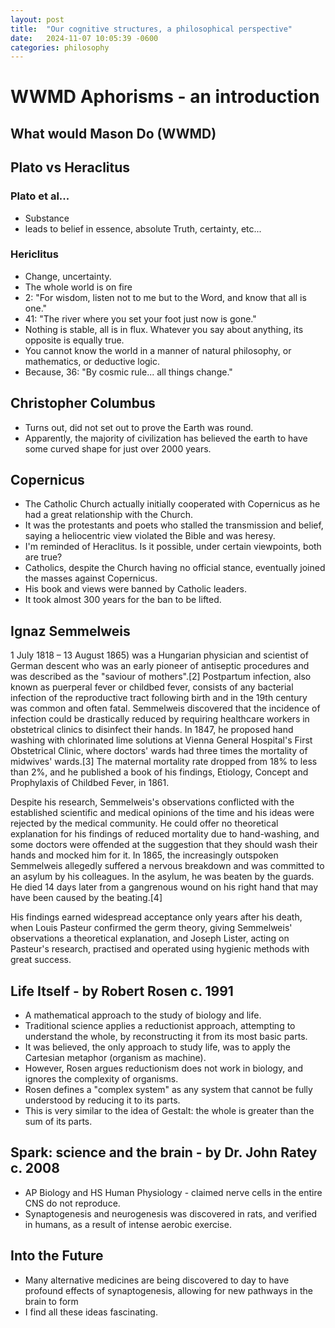 ```yaml
---
layout: post
title:  "Our cognitive structures, a philosophical perspective"
date:   2024-11-07 10:05:39 -0600
categories: philosophy 
---
```


# WWMD Aphorisms - an introduction
## What would Mason Do (WWMD)

## Plato vs Heraclitus
### Plato et al...
- Substance
- leads to belief in essence, absolute Truth, certainty, etc...

### Hericlitus
- Change, uncertainty.
- The whole world is on fire
- 2: "For wisdom, listen not to me but to the Word, and know that all is one."
- 41: "The river where you set your foot just now is gone."
- Nothing is stable, all is in flux. Whatever you say about anything, its opposite is equally true.
- You cannot know the world in a manner of natural philosophy, or mathematics, or deductive logic. 
- Because, 36: "By cosmic rule... all things change."

## Christopher Columbus
- Turns out, did not set out to prove the Earth was round. 
- Apparently, the majority of civilization has believed the earth to have some curved shape for just over 2000 years. 

## Copernicus
- The Catholic Church actually initially cooperated with Copernicus as he had a great relationship with the Church. 
- It was the protestants and poets who stalled the transmission and belief, saying a heliocentric view violated the Bible and was heresy. 
- I'm reminded of Heraclitus. Is it possible, under certain viewpoints, both are true? 
- Catholics, despite the Church having no official stance, eventually joined the masses against Copernicus.
- His book and views were banned by Catholic leaders. 
- It took almost 300 years for the ban to be lifted.

## Ignaz Semmelweis

1 July 1818 – 13 August 1865) was a Hungarian physician and scientist of German descent who was an early pioneer of antiseptic procedures and was described as the "saviour of mothers".[2] Postpartum infection, also known as puerperal fever or childbed fever, consists of any bacterial infection of the reproductive tract following birth and in the 19th century was common and often fatal. Semmelweis discovered that the incidence of infection could be drastically reduced by requiring healthcare workers in obstetrical clinics to disinfect their hands. In 1847, he proposed hand washing with chlorinated lime solutions at Vienna General Hospital's First Obstetrical Clinic, where doctors' wards had three times the mortality of midwives' wards.[3] The maternal mortality rate dropped from 18% to less than 2%, and he published a book of his findings, Etiology, Concept and Prophylaxis of Childbed Fever, in 1861.

Despite his research, Semmelweis's observations conflicted with the established scientific and medical opinions of the time and his ideas were rejected by the medical community. He could offer no theoretical explanation for his findings of reduced mortality due to hand-washing, and some doctors were offended at the suggestion that they should wash their hands and mocked him for it. In 1865, the increasingly outspoken Semmelweis allegedly suffered a nervous breakdown and was committed to an asylum by his colleagues. In the asylum, he was beaten by the guards. He died 14 days later from a gangrenous wound on his right hand that may have been caused by the beating.[4]

His findings earned widespread acceptance only years after his death, when Louis Pasteur confirmed the germ theory, giving Semmelweis' observations a theoretical explanation, and Joseph Lister, acting on Pasteur's research, practised and operated using hygienic methods with great success.

## Life Itself - by Robert Rosen c. 1991
- A mathematical approach to the study of biology and life. 
- Traditional science applies a reductionist approach, attempting to understand the whole, by reconstructing it from its most basic parts.
- It was believed, the only approach to study life, was to apply the Cartesian metaphor (organism as machine).
- However, Rosen argues reductionism does not work in biology, and ignores the complexity of organisms. 
- Rosen defines a "complex system" as any system that cannot be  fully understood by reducing it to its parts.
- This is very similar to the idea of Gestalt: the whole is greater than the sum of its parts. 

## Spark: science and the brain - by Dr. John Ratey c. 2008
- AP Biology and HS Human Physiology - claimed nerve cells in the entire CNS do not reproduce.  
- Synaptogenesis and neurogenesis was discovered in rats, and verified in humans, as a result of intense aerobic exercise. 

## Into the  Future
- Many alternative medicines are being discovered to day to have profound effects of synaptogenesis, allowing for new pathways in the brain to form
- I find all these ideas fascinating. 
